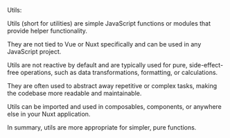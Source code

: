 Utils:

Utils (short for utilities) are simple JavaScript functions or modules that provide helper functionality.

They are not tied to Vue or Nuxt specifically and can be used in any JavaScript project.

Utils are not reactive by default and are typically used for pure, side-effect-free operations, such as data transformations, formatting, or calculations.

They are often used to abstract away repetitive or complex tasks, making the codebase more readable and maintainable.

Utils can be imported and used in composables, components, or anywhere else in your Nuxt application.

In summary, utils are more appropriate for simpler, pure functions.